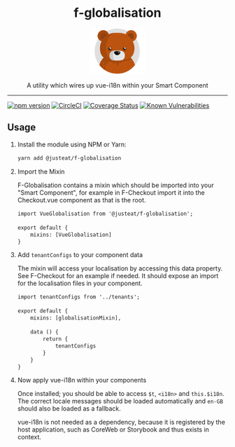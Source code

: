 
<div align="center">
  <h1>f-globalisation</h1>

  <img width="125" alt="Fozzie Bear" src="../../bear.png" />

  <p>A utility which wires up vue-i18n within your Smart Component</p>
</div>

---

[![npm version](https://badge.fury.io/js/%40justeat%2Ff-globalisation.svg)](https://badge.fury.io/js/%40justeat%2Ff-globalisation)
[![CircleCI](https://circleci.com/gh/justeat/fozzie-components.svg?style=svg&circle-token=4c77c1990b98c8e06e01b497bc80f376346f609d)](https://circleci.com/gh/justeat/workflows/fozzie-components)
[![Coverage Status](https://coveralls.io/repos/github/justeat/f-globalisation/badge.svg)](https://coveralls.io/github/justeat/f-globalisation)
[![Known Vulnerabilities](https://snyk.io/test/github/justeat/f-globalisation/badge.svg?targetFile=package.json)](https://snyk.io/test/github/justeat/f-globalisation?targetFile=package.json)


## Usage

1.  Install the module using NPM or Yarn:

    ```bash
    yarn add @justeat/f-globalisation
    ```

2.  Import the Mixin

    F-Globalisation contains a mixin which should be imported into your "Smart Component", for example in F-Checkout import it into the Checkout.vue component as that is the root.

    ```
    import VueGlobalisation from '@justeat/f-globalisation';

    export default {
        mixins: [VueGlobalisation]
    }
    ```

3.  Add `tenantConfigs` to your component data

    The mixin will access your localisation by accessing this data property. See F-Checkout for an example if needed. It should expose an import for the localisation files in your component.

    ```
    import tenantConfigs from '../tenants';

    export default {
        mixins: [globalisationMixin],

        data () {
            return {
                tenantConfigs
            }
        }
    }
    ```

4. Now apply vue-i18n within your components

    Once installed; you should be able to access `$t`, `<i18n>` and `this.$i18n`. The correct locale messages should be loaded automatically and `en-GB` should also be loaded as a fallback.

    vue-i18n is not needed as a dependency, because it is registered by the host application, such as CoreWeb or Storybook and thus exists in context.
